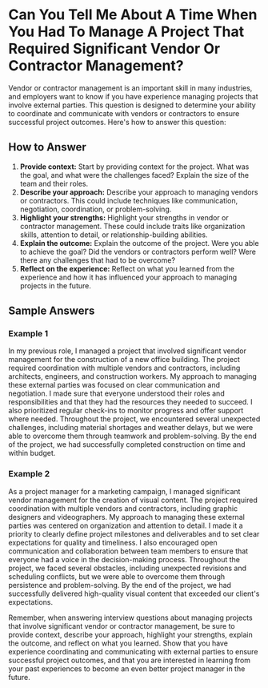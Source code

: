 Can You Tell Me About A Time When You Had To Manage A Project That Required Significant Vendor Or Contractor Management?
=============================================================================================================================================

Vendor or contractor management is an important skill in many industries, and employers want to know if you have experience managing projects that involve external parties. This question is designed to determine your ability to coordinate and communicate with vendors or contractors to ensure successful project outcomes. Here's how to answer this question:

How to Answer
-------------

1. **Provide context:** Start by providing context for the project. What was the goal, and what were the challenges faced? Explain the size of the team and their roles.
2. **Describe your approach:** Describe your approach to managing vendors or contractors. This could include techniques like communication, negotiation, coordination, or problem-solving.
3. **Highlight your strengths:** Highlight your strengths in vendor or contractor management. These could include traits like organization skills, attention to detail, or relationship-building abilities.
4. **Explain the outcome:** Explain the outcome of the project. Were you able to achieve the goal? Did the vendors or contractors perform well? Were there any challenges that had to be overcome?
5. **Reflect on the experience:** Reflect on what you learned from the experience and how it has influenced your approach to managing projects in the future.

Sample Answers
--------------

### Example 1

In my previous role, I managed a project that involved significant vendor management for the construction of a new office building. The project required coordination with multiple vendors and contractors, including architects, engineers, and construction workers. My approach to managing these external parties was focused on clear communication and negotiation. I made sure that everyone understood their roles and responsibilities and that they had the resources they needed to succeed. I also prioritized regular check-ins to monitor progress and offer support where needed. Throughout the project, we encountered several unexpected challenges, including material shortages and weather delays, but we were able to overcome them through teamwork and problem-solving. By the end of the project, we had successfully completed construction on time and within budget.

### Example 2

As a project manager for a marketing campaign, I managed significant vendor management for the creation of visual content. The project required coordination with multiple vendors and contractors, including graphic designers and videographers. My approach to managing these external parties was centered on organization and attention to detail. I made it a priority to clearly define project milestones and deliverables and to set clear expectations for quality and timeliness. I also encouraged open communication and collaboration between team members to ensure that everyone had a voice in the decision-making process. Throughout the project, we faced several obstacles, including unexpected revisions and scheduling conflicts, but we were able to overcome them through persistence and problem-solving. By the end of the project, we had successfully delivered high-quality visual content that exceeded our client's expectations.

Remember, when answering interview questions about managing projects that involve significant vendor or contractor management, be sure to provide context, describe your approach, highlight your strengths, explain the outcome, and reflect on what you learned. Show that you have experience coordinating and communicating with external parties to ensure successful project outcomes, and that you are interested in learning from your past experiences to become an even better project manager in the future.
